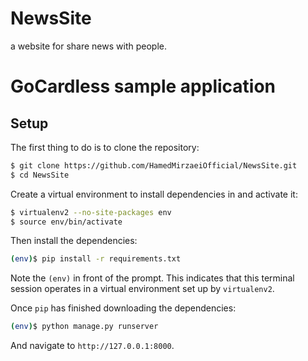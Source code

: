 # NewsSite
a website for share news with people.


# GoCardless sample application

## Setup

The first thing to do is to clone the repository:

```sh
$ git clone https://github.com/HamedMirzaeiOfficial/NewsSite.git
$ cd NewsSite
```

Create a virtual environment to install dependencies in and activate it:

```sh
$ virtualenv2 --no-site-packages env
$ source env/bin/activate
```

Then install the dependencies:

```sh
(env)$ pip install -r requirements.txt
```
Note the `(env)` in front of the prompt. This indicates that this terminal
session operates in a virtual environment set up by `virtualenv2`.

Once `pip` has finished downloading the dependencies:
```sh
(env)$ python manage.py runserver
```
And navigate to `http://127.0.0.1:8000`.



